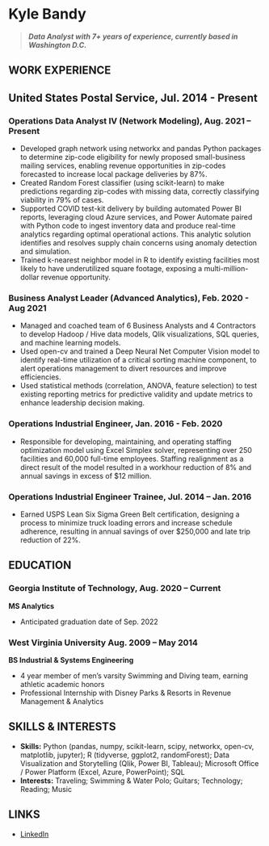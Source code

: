 # Kyle Bandy
>**_Data Analyst with 7+ years of experience, currently based in Washington D.C._**

## WORK EXPERIENCE
## United States Postal Service,  						     Jul. 2014 - Present
### Operations Data Analyst IV (Network Modeling), 				        Aug. 2021 – Present
- Developed graph network using networkx and pandas Python packages to determine zip-code eligibility for newly proposed small-business mailing services, enabling revenue opportunities in zip-codes forecasted to increase local package deliveries by 87%.
- Created Random Forest classifier (using scikit-learn) to make predictions regarding zip-codes with missing data, correctly classifying viability in 79% of cases.
- Supported COVID test-kit delivery by building automated Power BI reports, leveraging cloud Azure services, and Power Automate paired with Python code to ingest inventory data and produce real-time analytics regarding optimal operational actions. This analytic solution identifies and resolves supply chain concerns using anomaly detection and simulation.
- Trained k-nearest neighbor model in R to identify existing facilities most likely to have underutilized square footage, exposing a multi-million-dollar revenue opportunity.

### Business Analyst Leader (Advanced Analytics),				       Feb. 2020 - Aug 2021
- Managed and coached team of 6 Business Analysts and 4 Contractors to develop Hadoop / Hive data models, Qlik visualizations, SQL queries, and machine learning models.
- Used open-cv and trained a Deep Neural Net Computer Vision model to identify real-time utilization of a critical sorting machine component, to alert operations management to divert resources and improve efficiencies.
- Used statistical methods (correlation, ANOVA, feature selection) to test existing reporting metrics for predictive validity and update metrics to enhance leadership decision making.

### Operations Industrial Engineer, 							       Jan. 2016 - Feb. 2020
- Responsible for developing, maintaining, and operating staffing optimization model using Excel Simplex solver, representing over 250 facilities and 60,000 full-time employees. Staffing realignment as a direct result of the model resulted in a workhour reduction of 8% and annual savings in excess of $12 million.

### Operations Industrial Engineer Trainee, 					       Jul. 2014 – Jan. 2016
- Earned USPS Lean Six Sigma Green Belt certification, designing a process to minimize truck loading errors and increase schedule adherence, resulting in annual savings of over $250,000 and late trip reduction of 22%.

## EDUCATION
### Georgia Institute of Technology, 						         Aug. 2020 – Current
**MS Analytics**
- Anticipated graduation date of Sep. 2022

### West Virginia University 								      Aug. 2009 – May 2014
**BS Industrial & Systems Engineering**
- 4 year member of men’s varsity Swimming and Diving team, earning athletic academic honors
- Professional Internship with Disney Parks & Resorts in Revenue Management & Analytics

## SKILLS & INTERESTS
- **Skills:** Python (pandas, numpy, scikit-learn, scipy, networkx, open-cv, matplotlib, jupyter); R (tidyverse, ggplot2, randomForest); Data Visualization and Storytelling (Qlik, Power BI, Tableau); Microsoft Office / Power Platform (Excel, Azure, PowerPoint); SQL
- **Interests:** Traveling; Swimming & Water Polo; Guitars; Technology; Reading; Music

## LINKS
- [LinkedIn](https://www.linkedin.com/in/kylebandy/)
